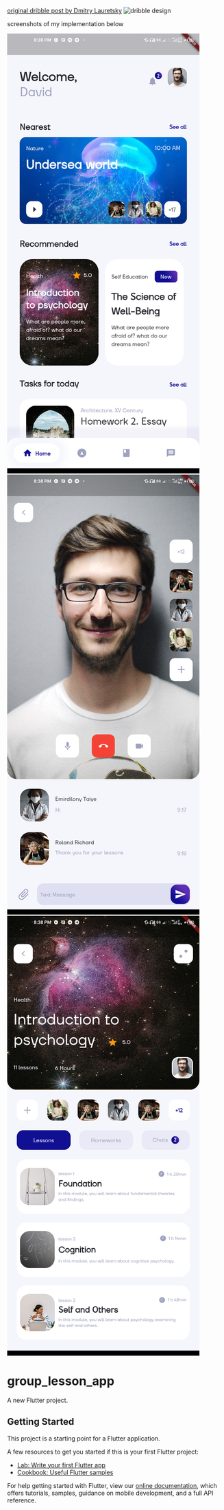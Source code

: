 
[original dribble post by Dmitry Lauretsky](https://dribbble.com/shots/15872795-Group-Lesson-App)
![dribble design](https://cdn.dribbble.com/users/2564256/screenshots/15872795/media/eaed338424046bc2e71202cfb2fd00f8.png)


screenshots of my implementation below



![Screenshot_20210627-203827](https://github.com/kannel-outis/group_lesson_app/blob/new/assets/images/Screenshot_20210627-203827.png)
![Screenshot_20210627-203832](https://github.com/kannel-outis/group_lesson_app/blob/new/assets/images/Screenshot_20210627-203832.png)
![Screenshot_20210627-203838](https://github.com/kannel-outis/group_lesson_app/blob/new/assets/images/Screenshot_20210627-203838.png)




# group_lesson_app

A new Flutter project.

## Getting Started

This project is a starting point for a Flutter application.

A few resources to get you started if this is your first Flutter project:

- [Lab: Write your first Flutter app](https://flutter.dev/docs/get-started/codelab)
- [Cookbook: Useful Flutter samples](https://flutter.dev/docs/cookbook)

For help getting started with Flutter, view our
[online documentation](https://flutter.dev/docs), which offers tutorials,
samples, guidance on mobile development, and a full API reference.
